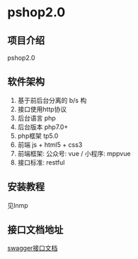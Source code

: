 # pshop2.0

## 项目介绍

pshop2.0

## 软件架构

1. 基于前后台分离的 b/s 构
2. 接口使用http协议
3. 后台语言 php 
4. 后台版本 php7.0+
5. php框架 tp5.0
6. 前端  js + html5 + css3
7. 前端框架: 公众号: vue / 小程序: mppvue
8. 接口标准: restful

## 安装教程

见lnmp

## 接口文档地址

<a  href='http://doc.pstech360.com/static/#/' >swagger接口文档</a>
